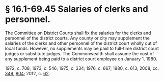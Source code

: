 # § 16.1-69.45 Salaries of clerks and personnel.

<p>The Committee on District Courts shall fix the salaries for the clerks and personnel of the district courts. Any county or city may supplement the salaries of the clerks and other personnel of the district court wholly out of local funds. However, no supplements may be paid to full-time district court judges or substitute judges. The Commonwealth shall assume the cost of any supplement being paid to a district court employee on January 1, 1980.</p><p>1972, c. 708; 1973, c. 546; 1975, c. 334; 1976, c. 667; 1980, c. 613; 2008, cc. <a href='http://lis.virginia.gov/cgi-bin/legp604.exe?081+ful+CHAP0349'>349</a>, <a href='http://lis.virginia.gov/cgi-bin/legp604.exe?081+ful+CHAP0804'>804</a>; 2012, c. <a href='http://lis.virginia.gov/cgi-bin/legp604.exe?121+ful+CHAP0062'>62</a>.</p>